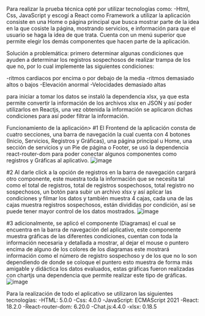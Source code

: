 Para realizar la prueba técnica opté por utilizar tecnologías como:
-Html, Css, JavaScript y escogí a React como Framework a utilizar
la aplicación consiste en una Home o página principal que busca mostrar parte de la idea en la que cosiste la página, mostrando servicios, e información para que el usuario se haga la idea de que trata.
Cuenta con un menú superior que permite elegir los demás componentes que hacen parte de la aplicación.

Solución a problemática:
primero determinar algunas condiciones que ayuden a determinar los registros sospechosos de realizar trampa de los que no, por lo cual implemente las siguientes condiciones:

-ritmos cardiacos por encima o por debajo de la media
-ritmos demasiado altos o bajos
-Elevación anormal
-Velocidades demasiado altas

para iniciar a tomar los datos se instaló la dependencia xlsx, ya que esta permite convertir la información de los archivos xlsx en JSON y así poder utilizarlos en Reactjs, una vez obtenida la información se aplicaron dichas condiciones para así poder filtrar la información.

Funcionamiento de la aplicación>
#1 
El Frontend de la aplicación consta de cuatro secciones, una barra de navegación la cual cuenta con 4 botones (Inicio, Servicios, Registros y Gráficas), una página principal u Home, una sección de servicios y un Pie de página o Footer, se usó la dependencia react-router-dom para poder conectar algunos componentes como registros y Gráficas al aplicativo.
![image](https://github.com/JoseCarmona17/swetro-prueba-tecnica/assets/90072739/95f51e8b-7c75-4fe4-b54f-14433a5ddd1a)


#2
Al darle click a la opción de registros en la barra de navegación cargará otro componente, este muestra toda la información que se necesita tal como el total de registros, total de registros sospechosos, total registro no sospechosos, un botón para subir un archivo xlsx y así aplicar las condiciones y filmar los datos y también muestra 4 cajas, cada una de las cajas muestra registros sospechosos, están divididas por condición, así se puede tener mayor control de los datos mostrados.
![image](https://github.com/JoseCarmona17/swetro-prueba-tecnica/assets/90072739/da2023c6-97d1-49bb-a491-27e8019018df)

#3
adicionalmente, se aplicó el componente (Diagramas) el cual se encuentra en la barra de navegación del aplicativo, este componente muestra gráficas de las diferentes condiciones, cuentan con toda la información necesaria y detallada a mostrar, al dejar el mouse o puntero encima de alguno de los colores de los diagramas este mostrará información como el número de registro sospechoso y de los que no lo son dependiendo de donde se coloque el puntero esto muestra de forma más amigable y didáctica los datos evaluados, estas gráficas fueron realizadas con chartjs una dependencia que permite realizar este tipo de gráficas.
![image](https://github.com/JoseCarmona17/swetro-prueba-tecnica/assets/90072739/ff56cd8d-466c-4cc0-b34d-b1461b3293f7)


Para la realización de todo el aplicativo se utilizaron las siguientes tecnologías:
-HTML: 5.0.0
-Css: 4.0.0
-JavaScript: ECMAScript 2021 
-React: 18.2.0
-React-router-dom: 6.20.0
-Chat.js:4.4.0
-xlsx: 0.18.5
